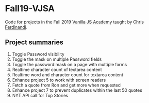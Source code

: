 # Fall19-VJSA
Code for projects in the Fall 2019 [Vanilla JS Academy](https://vanillajsacademy.com) taught by [Chris Ferdinandi](https://gomakethings.com/).

## Project summaries
01. Toggle Password visibility
02. Toggle the mask on multiple Password fields
03. Toggle the password mask on a page with multiple forms
04. Realtime character count of textarea content
05. Realtime word and character count for textarea content
06. Enhance project 5 to work with screen readers
07. Fetch a quote from Ron and get more when requested
08. Enhance project 7 to prevent duplicates within the last 50 quotes
09. NYT API call for Top Stories
